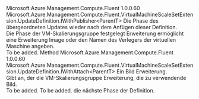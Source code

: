 <Type Name="IWithImageOrPublisher&lt;ParentT&gt;" FullName="Microsoft.Azure.Management.Compute.Fluent.VirtualMachineScaleSetExtension.UpdateDefinition.IWithImageOrPublisher&lt;ParentT&gt;">
  <TypeSignature Language="C#" Value="public interface IWithImageOrPublisher&lt;ParentT&gt; : Microsoft.Azure.Management.Compute.Fluent.VirtualMachineScaleSetExtension.UpdateDefinition.IWithPublisher&lt;ParentT&gt;" />
  <TypeSignature Language="ILAsm" Value=".class public interface auto ansi abstract IWithImageOrPublisher`1&lt;ParentT&gt; implements class Microsoft.Azure.Management.Compute.Fluent.VirtualMachineScaleSetExtension.UpdateDefinition.IWithPublisher`1&lt;!ParentT&gt;" />
  <TypeSignature Language="DocId" Value="T:Microsoft.Azure.Management.Compute.Fluent.VirtualMachineScaleSetExtension.UpdateDefinition.IWithImageOrPublisher`1" />
  <TypeSignature Language="VB.NET" Value="Public Interface IWithImageOrPublisher(Of ParentT)&#xA;Implements IWithPublisher(Of ParentT)" />
  <TypeSignature Language="F#" Value="type IWithImageOrPublisher&lt;'ParentT&gt; = interface&#xA;    interface IWithPublisher&lt;'ParentT&gt;" />
  <AssemblyInfo>
    <AssemblyName>Microsoft.Azure.Management.Compute.Fluent</AssemblyName>
    <AssemblyVersion>1.0.0.60</AssemblyVersion>
  </AssemblyInfo>
  <TypeParameters>
    <TypeParameter Name="ParentT" />
  </TypeParameters>
  <Interfaces>
    <Interface>
      <InterfaceName>Microsoft.Azure.Management.Compute.Fluent.VirtualMachineScaleSetExtension.UpdateDefinition.IWithPublisher&lt;ParentT&gt;</InterfaceName>
    </Interface>
  </Interfaces>
  <Docs>
    <typeparam name="ParentT">Die Phase des übergeordneten Updates wieder nach dem Anfügen dieser Definition.</typeparam>
    <summary>
            Die Phase der VM-Skalierungsgruppe festgelegt Erweiterung ermöglicht eine Erweiterung Image oder den Namen des Verlegers der virtuellen Maschine angeben.
            </summary>
    <remarks>To be added.</remarks>
  </Docs>
  <Members>
    <Member MemberName="WithImage">
      <MemberSignature Language="C#" Value="public Microsoft.Azure.Management.Compute.Fluent.VirtualMachineScaleSetExtension.UpdateDefinition.IWithAttach&lt;ParentT&gt; WithImage (Microsoft.Azure.Management.Compute.Fluent.IVirtualMachineExtensionImage image);" />
      <MemberSignature Language="ILAsm" Value=".method public hidebysig newslot virtual instance class Microsoft.Azure.Management.Compute.Fluent.VirtualMachineScaleSetExtension.UpdateDefinition.IWithAttach`1&lt;!ParentT&gt; WithImage(class Microsoft.Azure.Management.Compute.Fluent.IVirtualMachineExtensionImage image) cil managed" />
      <MemberSignature Language="DocId" Value="M:Microsoft.Azure.Management.Compute.Fluent.VirtualMachineScaleSetExtension.UpdateDefinition.IWithImageOrPublisher`1.WithImage(Microsoft.Azure.Management.Compute.Fluent.IVirtualMachineExtensionImage)" />
      <MemberSignature Language="VB.NET" Value="Public Function WithImage (image As IVirtualMachineExtensionImage) As IWithAttach(Of ParentT)" />
      <MemberSignature Language="F#" Value="abstract member WithImage : Microsoft.Azure.Management.Compute.Fluent.IVirtualMachineExtensionImage -&gt; Microsoft.Azure.Management.Compute.Fluent.VirtualMachineScaleSetExtension.UpdateDefinition.IWithAttach&lt;'ParentT&gt;" Usage="iWithImageOrPublisher.WithImage image" />
      <MemberType>Method</MemberType>
      <AssemblyInfo>
        <AssemblyName>Microsoft.Azure.Management.Compute.Fluent</AssemblyName>
        <AssemblyVersion>1.0.0.60</AssemblyVersion>
      </AssemblyInfo>
      <ReturnValue>
        <ReturnType>Microsoft.Azure.Management.Compute.Fluent.VirtualMachineScaleSetExtension.UpdateDefinition.IWithAttach&lt;ParentT&gt;</ReturnType>
      </ReturnValue>
      <Parameters>
        <Parameter Name="image" Type="Microsoft.Azure.Management.Compute.Fluent.IVirtualMachineExtensionImage" />
      </Parameters>
      <Docs>
        <param name="image">Ein Bild Erweiterung.</param>
        <summary>
            Gibt an, der die VM-Skalierungsgruppe Erweiterung, die zu verwendende Bild.
            </summary>
        <returns>To be added.</returns>
        <remarks>To be added.</remarks>
        <return>die nächste Phase der Definition.</return>
      </Docs>
    </Member>
  </Members>
</Type>